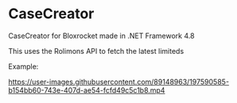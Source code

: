 # CaseCreator
CaseCreator for Bloxrocket made in .NET Framework 4.8

This uses the Rolimons API to fetch the latest limiteds

Example:


https://user-images.githubusercontent.com/89148963/197590585-b154bb60-743e-407d-ae54-fcfd49c5c1b8.mp4

